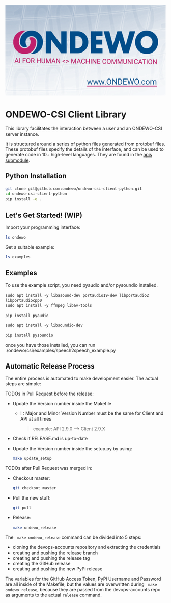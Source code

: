 ![Logo](https://raw.githubusercontent.com/ondewo/ondewo-logos/master/github/ondewo_logo_github_2.png)

ONDEWO-CSI Client Library
======================

This library facilitates the interaction between a user and an ONDEWO-CSI server instance.

It is structured around a series of python files generated from protobuf files. These protobuf files specify the details of the interface, and can be used to generate code in 10+ high-level languages. They are found in the [apis submodule](./ondewo-csi-api).

Python Installation
-------------------

```bash
git clone git@github.com:ondewo/ondewo-csi-client-python.git
cd ondewo-csi-client-python
pip install -e .
```

Let's Get Started! (WIP)
------------------
Import your programming interface:
```bash
ls ondewo
```

Get a suitable example:
```bash
ls examples
```

Examples
------------------

To use the example script, you need pyaudio and/or pysoundio installed.

```pyaudio installation
sudo apt install -y libasound-dev portaudio19-dev libportaudio2 libportaudiocpp0
sudo apt install -y ffmpeg libav-tools

pip install pyaudio
```

```pysoundio installation
sudo apt install -y libsoundio-dev

pip install pysoundio
```

once you have those installed, you can run ./ondewo/csi/examples/speech2speech_example.py

Automatic Release Process
------------------
The entire process is automated to make development easier. The actual steps are simple:
 
TODOs in Pull Request before the release:
 
 - Update the Version number inside the Makefile
   - ! : Major and Minor Version Number must be the same for Client and API at all times
      >example: API 2.9.0 --> Client 2.9.X
 
 - Check if RELEASE.md is up-to-date
 
 - Update the Version number inside the setup.py by using:
    ```bash
    make update_setup
    ```

TODOs after Pull Request was merged in:

 - Checkout master:
    ```bash
    git checkout master
    ```
 - Pull the new stuff:
    ```bash
    git pull
    ```
 - Release:
    ```bash
    make ondewo_release
    ```

The   ``` make ondewo_release``` command can be divided into 5 steps: 

- cloning the devops-accounts repository and extracting the credentials
- creating and pushing the release branch
- creating and pushing the release tag
- creating the GitHub release
- creating and pushing the new PyPi release

The variables for the GitHub Access Token, PyPi Username and Password are all inside
of the Makefile, but the values are overwritten during ``` make ondewo_release```, because
they are passed from the devops-accounts repo as arguments to the actual ```release``` command.



